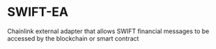 # SWIFT-EA
Chainlink external adapter that allows SWIFT financial messages to be accessed by the blockchain or smart contract
